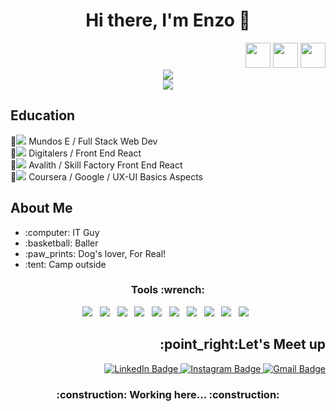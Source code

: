 <h1 align="center">Hi there, I'm Enzo 👋</h1>
<div id="header" align="right">
  <img src="https://media.giphy.com/media/p43RcvT1LUH7xMVNFX/giphy.gif" width="40"/>
  <img src="https://media.giphy.com/media/p43RcvT1LUH7xMVNFX/giphy.gif" width="40"/>
  <img src="https://media.giphy.com/media/p43RcvT1LUH7xMVNFX/giphy.gif" width="40"/>
</div>
<div align = "center">
 <img src="https://github.com/lemarchesi09/personal-assets/blob/main/Front_End_Dev_Based_on_Cordoba__Argentina.-removebg-preview.png" margin="auto"/>
</div>
<div align= "center">
 <img src="https://github.com/lemarchesi09/personal-assets/blob/main/linea-colores.png" margin="auto"/>
</div>


<h2>Education</h2>


:scroll:![](https://geps.dev/progress/100) Mundos E / Full Stack Web Dev <br/>
:scroll:![](https://geps.dev/progress/100) Digitalers / Front End React <br/>
:scroll:![](https://geps.dev/progress/100) Avalith / Skill Factory Front End React <br/>
:scroll:![](https://geps.dev/progress/100) Coursera / Google / UX-UI Basics Aspects <br/>
 
 
<h2>About Me</h2>
<div>
 <ul>
  <li>:computer: IT Guy</li>
  <li>:basketball: Baller</li>
  <li>:paw_prints: Dog's lover, For Real!</li>
  <li>:tent: Camp outside</li>
 </ul>
</div>

<h3 align="center"> Tools :wrench: </h3>
<p align="center">
<img src="https://img.shields.io/badge/html5-%23E34F26.svg?style=for-the-badge&logo=html5&logoColor=white">&nbsp;&nbsp;
<img src="https://img.shields.io/badge/css3-%231572B6.svg?style=for-the-badge&logo=css3&logoColor=white">&nbsp;&nbsp;
<img src="https://img.shields.io/badge/javascript-%23323330.svg?style=for-the-badge&logo=javascript&logoColor=%23F7DF1E">&nbsp;&nbsp;
<img src="https://img.shields.io/badge/bootstrap-%23563D7C.svg?style=for-the-badge&logo=bootstrap&logoColor=white">&nbsp;&nbsp;
<img src="https://img.shields.io/badge/-ReactJS-61DAFB?logo=react&logoColor=gray&style=for-the-badge">&nbsp;&nbsp;
<img src="https://img.shields.io/badge/mysql-%2300f.svg?style=for-the-badge&logo=mysql&logoColor=white">&nbsp;&nbsp;
<img src="https://img.shields.io/badge/Visual%20Studio%20Code-0078d7.svg?style=for-the-badge&logo=visual-studio-code&logoColor=white">&nbsp;&nbsp;
<img src="https://img.shields.io/badge/git-%23F05033.svg?style=for-the-badge&logo=git&logoColor=white">&nbsp;&nbsp;
<img src="https://img.shields.io/badge/github-%23121011.svg?style=for-the-badge&logo=github&logoColor=white">&nbsp;&nbsp;
<img src="https://img.shields.io/badge/NPM-%23000000.svg?style=for-the-badge&logo=npm&logoColor=white">&nbsp;&nbsp;
</p>

<h2 align="right">:point_right:Let's Meet up</h2>
 <div id="badges" align= "right">
   <a href="https://www.linkedin.com/in/lemarchesi/">
     <img src="https://img.shields.io/badge/LinkedIn-blue?style=for-the-badge&logo=linkedin&logoColor=white" alt="LinkedIn Badge"/>
   </a>
   <a href="https://www.instagram.com/enzom9">
     <img src="https://img.shields.io/badge/Instagram-slateblue?style=for-the-badge&logo=instagram&logoColor=white" alt="Instagram Badge"/>
   </a>
   <a href="mailto:lemarchesi9@gmail.com">
     <img src="https://img.shields.io/badge/Gmail-red?style=for-the-badge&logo=gmail&logoColor=white" alt="Gmail Badge"/>
   </a>
 </div>
  
 <div align= "center">
  <h3>:construction: Working here... :construction:</h3>
 </div>
<!--
**lemarchesi09/lemarchesi09** is a ✨ _special_ ✨ repository because its `README.md` (this file) appears on your GitHub profile.

Here are some ideas to get you started:

- 🔭 I’m currently working on ...
- 🌱 I’m currently learning ...
- 👯 I’m looking to collaborate on ...
- 🤔 I’m looking for help with ...
- 💬 Ask me about ...
- 📫 How to reach me: ...
- 😄 Pronouns: ...
- ⚡ Fun fact: ...
-->
